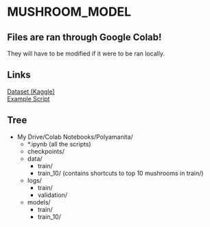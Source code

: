# MUSHROOM_MODEL
## Files are ran through Google Colab!
They will have to be modified if it were to be ran locally.
## Links
[Dataset (Kaggle)](https://www.kaggle.com/c/fungi-challenge-fgvc-2018)<br>
[Example Script](https://towardsdatascience.com/computer-vision-lets-classify-mushrooms-6b3abe1561eb)
## Tree
* My Drive/Colab Notebooks/Polyamanita/
  * *.ipynb (all the scripts)
  * checkpoints/
  * data/
    * train/
    * train_10/ (contains shortcuts to top 10 mushrooms in train/)
  * logs/
    * train/
    * validation/
  * models/
    * train/
    * train_10/
